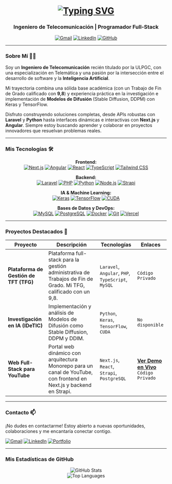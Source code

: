 <h1 align="center">
  <a href="https://git.io/typing-svg"><img src="https://readme-typing-svg.demolab.com?font=Montserrat&weight=600&size=32&duration=3000&pause=1000&color=4F46E5&center=true&vCenter=true&width=435&lines=Hola%2C+soy+Freddy+Lopez" alt="Typing SVG" /></a>
</h1>

<h3 align="center">Ingeniero de Telecomunicación | Programador Full-Stack</h3>

<p align="center">
  <a href="mailto:freddylopez208@gmail.com"><img src="https://img.shields.io/badge/Gmail-D14836?style=for-the-badge&logo=gmail&logoColor=white" alt="Gmail"/></a>
  <a href="#"><img src="https://img.shields.io/badge/LinkedIn-0077B5?style=for-the-badge&logo=linkedin&logoColor=white" alt="LinkedIn"/></a>
  <a href="https://github.com/FreddyLopez208"><img src="https://img.shields.io/badge/GitHub-181717?style=for-the-badge&logo=github&logoColor=white" alt="GitHub"/></a>
</p>

---

### **Sobre Mí 👨‍💻**

Soy un **Ingeniero de Telecomunicación** recién titulado por la ULPGC, con una especialización en Telemática y una pasión por la intersección entre el desarrollo de software y la **Inteligencia Artificial**.

Mi trayectoria combina una sólida base académica (con un Trabajo de Fin de Grado calificado con **9,8**) y experiencia práctica en la investigación e implementación de **Modelos de Difusión** (Stable Diffusion, DDPM) con Keras y TensorFlow.

Disfruto construyendo soluciones completas, desde APIs robustas con **Laravel** y **Python** hasta interfaces dinámicas e interactivas con **Next.js** y **Angular**. Siempre estoy buscando aprender y colaborar en proyectos innovadores que resuelvan problemas reales.

---

### **Mis Tecnologías 🛠️**

<p align="center">
  <strong>Frontend:</strong><br>
  <a href="#"><img alt="Next.js" src="https://img.shields.io/badge/Next.js-000000?style=for-the-badge&logo=nextdotjs&logoColor=white"></a>
  <a href="#"><img alt="Angular" src="https://img.shields.io/badge/Angular-DD0031?style=for-the-badge&logo=angular&logoColor=white"></a>
  <a href="#"><img alt="React" src="https://img.shields.io/badge/React-20232A?style=for-the-badge&logo=react&logoColor=61DAFB"></a>
  <a href="#"><img alt="TypeScript" src="https://img.shields.io/badge/TypeScript-3178C6?style=for-the-badge&logo=typescript&logoColor=white"></a>
  <a href="#"><img alt="Tailwind CSS" src="https://img.shields.io/badge/Tailwind_CSS-38B2AC?style=for-the-badge&logo=tailwind-css&logoColor=white"></a>
</p>

<p align="center">
  <strong>Backend:</strong><br>
  <a href="#"><img alt="Laravel" src="https://img.shields.io/badge/Laravel-FF2D20?style=for-the-badge&logo=laravel&logoColor=white"></a>
  <a href="#"><img alt="PHP" src="https://img.shields.io/badge/PHP-777BB4?style=for-the-badge&logo=php&logoColor=white"></a>
  <a href="#"><img alt="Python" src="https://img.shields.io/badge/Python-3776AB?style=for-the-badge&logo=python&logoColor=white"></a>
  <a href="#"><img alt="Node.js" src="https://img.shields.io/badge/Node.js-339933?style=for-the-badge&logo=nodedotjs&logoColor=white"></a>
  <a href="#"><img alt="Strapi" src="https://img.shields.io/badge/Strapi-2E7EEA?style=for-the-badge&logo=strapi&logoColor=white"></a>
</p>

<p align="center">
  <strong>IA & Machine Learning:</strong><br>
  <a href="#"><img alt="Keras" src="https://img.shields.io/badge/Keras-D00000?style=for-the-badge&logo=keras&logoColor=white"></a>
  <a href="#"><img alt="TensorFlow" src="https://img.shields.io/badge/TensorFlow-FF6F00?style=for-the-badge&logo=tensorflow&logoColor=white"></a>
  <a href="#"><img alt="CUDA" src="https://img.shields.io/badge/CUDA-76B900?style=for-the-badge&logo=nvidia&logoColor=white"></a>
</p>

<p align="center">
  <strong>Bases de Datos y DevOps:</strong><br>
  <a href="#"><img alt="MySQL" src="https://img.shields.io/badge/MySQL-4479A1?style=for-the-badge&logo=mysql&logoColor=white"></a>
  <a href="#"><img alt="PostgreSQL" src="https://img.shields.io/badge/PostgreSQL-4169E1?style=for-the-badge&logo=postgresql&logoColor=white"></a>
  <a href="#"><img alt="Docker" src="https://img.shields.io/badge/Docker-2496ED?style=for-the-badge&logo=docker&logoColor=white"></a>
  <a href="#"><img alt="Git" src="https://img.shields.io/badge/Git-F05032?style=for-the-badge&logo=git&logoColor=white"></a>
  <a href="#"><img alt="Vercel" src="https://img.shields.io/badge/Vercel-000000?style=for-the-badge&logo=vercel&logoColor=white"></a>
</p>

---

### **Proyectos Destacados 🚀**

| Proyecto | Descripción | Tecnologías | Enlaces |
|---|---|---|---|
| **Plataforma de Gestión de TFT (TFG)** | Plataforma full-stack para la gestión administrativa de Trabajos de Fin de Grado. Mi TFG, calificado con un 9,8. | `Laravel`, `Angular`, `PHP`, `TypeScript`, `MySQL` | `Código Privado` |
| **Investigación en IA (IDeTIC)** | Implementación y análisis de Modelos de Difusión como Stable Diffusion, DDPM y DDIM. | `Python`, `Keras`, `TensorFlow`, `CUDA` | `No disponible` |
| **Web Full-Stack para YouTube** | Portal web dinámico con arquitectura Monorepo para un canal de YouTube, con frontend en Next.js y backend en Strapi. | `Next.js`, `React`, `Strapi`, `PostgreSQL` | [**Ver Demo en Vivo**](https://www.crimson720.com) <br> `Código Privado` |

---

### **Contacto 📫**

¡No dudes en contactarme! Estoy abierto a nuevas oportunidades, colaboraciones y me encantaría conectar contigo.

<p align="left">
  <a href="mailto:freddylopez208@gmail.com"><img src="https://img.shields.io/badge/Gmail-D14836?style=for-the-badge&logo=gmail&logoColor=white" alt="Gmail"/></a>
<a href="https://www.linkedin.com/in/freddy-alexander-lopez-guti%C3%A9rrez-53597a1a7/" target="_blank" rel="noopener noreferrer"><img src="https://img.shields.io/badge/LinkedIn-0077B5?style=for-the-badge&logo=linkedin&logoColor=white" alt="LinkedIn"/></a>  <a href="#"><img src="https://img.shields.io/badge/Portfolio-4F46E5?style=for-the-badge&logo=react&logoColor=white" alt="Portfolio"/></a>
</p>

---

### **Mis Estadísticas de GitHub**

<p align="center">
  <img src="https://github-readme-stats.vercel.app/api?username=FreddyLopez208&show_icons=true&theme=tokyonight&count_private=true&include_all_commits=true" alt="GitHub Stats" />
  <br/>
  <img src="https://github-readme-stats.vercel.app/api/top-langs/?username=FreddyLopez208&layout=compact&theme=tokyonight" alt="Top Languages" />
</p>
